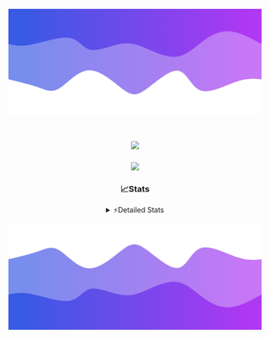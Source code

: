 ![Header](./header.png)
<div align="center">

<h1 align="center">
  <a href="https://git.io/typing-svg">
    <img src="https://readme-typing-svg.herokuapp.com/?lines=Hello,+There!+%F0%9F%91%8B;This+is+chicho.;Owner+on+Ocean;&center=true&size=25">
  </a>
</h1>
  
<p align="center">
  <img src="https://lanyard.cnrad.dev/api/852683595378196480" />
</p>

### 📈Stats
<details>
    <summary> ⚡Detailed Stats</summary>
    <br/>

<!--START_SECTION:waka-->
![Code Time](http://img.shields.io/badge/Code%20Time-773%20hrs%208%20mins-blue)

![Profile Views](http://img.shields.io/badge/Profile%20Views-2-blue)

**🐱 My GitHub Data** 

> 📦 76.6 kB Used in GitHub's Storage 
 > 
> 🏆 29 Contributions in the Year 2024
 > 
> 🚫 Not Opted to Hire
 > 
> 📜 15 Public Repositories 
 > 
> 🔑 9 Private Repositories 
 > 
**I'm a Night 🦉** 

```text
🌞 Morning                22 commits          █░░░░░░░░░░░░░░░░░░░░░░░░   05.54 % 
🌆 Daytime                55 commits          ███░░░░░░░░░░░░░░░░░░░░░░   13.85 % 
🌃 Evening                172 commits         ███████████░░░░░░░░░░░░░░   43.32 % 
🌙 Night                  148 commits         █████████░░░░░░░░░░░░░░░░   37.28 % 
```
📅 **I'm Most Productive on Tuesday** 

```text
Monday                   24 commits          ██░░░░░░░░░░░░░░░░░░░░░░░   06.05 % 
Tuesday                  108 commits         ███████░░░░░░░░░░░░░░░░░░   27.20 % 
Wednesday                80 commits          █████░░░░░░░░░░░░░░░░░░░░   20.15 % 
Thursday                 56 commits          ████░░░░░░░░░░░░░░░░░░░░░   14.11 % 
Friday                   42 commits          ███░░░░░░░░░░░░░░░░░░░░░░   10.58 % 
Saturday                 34 commits          ██░░░░░░░░░░░░░░░░░░░░░░░   08.56 % 
Sunday                   53 commits          ███░░░░░░░░░░░░░░░░░░░░░░   13.35 % 
```


📊 **This Week I Spent My Time On** 

```text
🕑︎ Time Zone: America/Argentina/Buenos_Aires

💬 Programming Languages: 
JavaScript               2 hrs 25 mins       ████████░░░░░░░░░░░░░░░░░   33.90 % 
HTML                     2 hrs               ███████░░░░░░░░░░░░░░░░░░   27.94 % 
TypeScript               56 mins             ███░░░░░░░░░░░░░░░░░░░░░░   13.11 % 
CSS                      31 mins             ██░░░░░░░░░░░░░░░░░░░░░░░   07.34 % 
Python                   30 mins             ██░░░░░░░░░░░░░░░░░░░░░░░   07.06 % 

🔥 Editors: 
VS Code                  7 hrs 10 mins       █████████████████████████   100.00 % 

🐱‍💻 Projects: 
amparar                  2 hrs 14 mins       ████████░░░░░░░░░░░░░░░░░   31.16 % 
Unknown Project          1 hr 57 mins        ███████░░░░░░░░░░░░░░░░░░   27.28 % 
test2                    1 hr 32 mins        █████░░░░░░░░░░░░░░░░░░░░   21.47 % 
cars                     1 hr 18 mins        █████░░░░░░░░░░░░░░░░░░░░   18.19 % 
test                     8 mins              ░░░░░░░░░░░░░░░░░░░░░░░░░   01.89 % 

💻 Operating System: 
Windows                  5 hrs 23 mins       ███████████████████░░░░░░   75.13 % 
Mac                      1 hr 47 mins        ██████░░░░░░░░░░░░░░░░░░░   24.87 % 
```

**I Mostly Code in JavaScript** 

```text
JavaScript               8 repos             ██████░░░░░░░░░░░░░░░░░░░   25.81 % 
HTML                     7 repos             ██████░░░░░░░░░░░░░░░░░░░   22.58 % 
C#                       2 repos             ██░░░░░░░░░░░░░░░░░░░░░░░   06.45 % 
TypeScript               1 repo              █░░░░░░░░░░░░░░░░░░░░░░░░   03.23 % 
SCSS                     1 repo              █░░░░░░░░░░░░░░░░░░░░░░░░   03.23 % 
```




 Last Updated on 13/07/2024 22:12:14 UTC
<!--END_SECTION:waka-->
</details>

![Footer](./footer.png)
